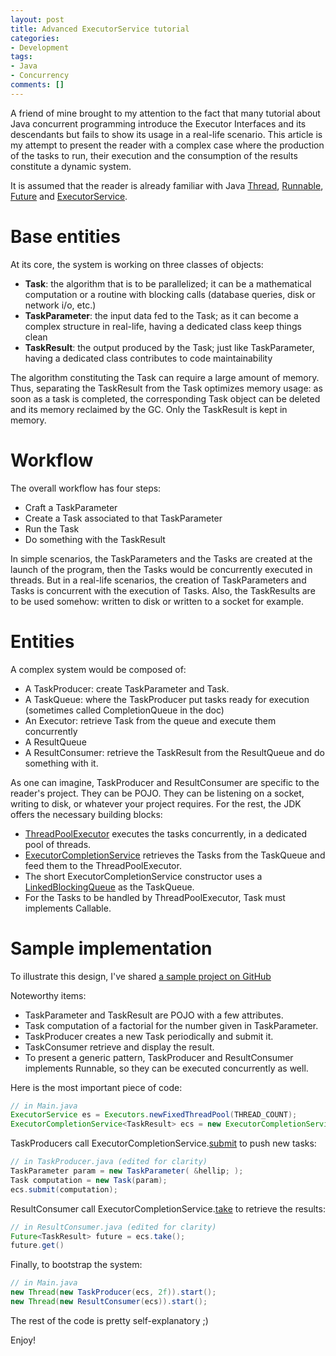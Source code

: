 ```yaml
---
layout: post
title: Advanced ExecutorService tutorial
categories:
- Development
tags:
- Java
- Concurrency
comments: []
---
```


A friend of mine brought to my attention to the fact that many tutorial about Java concurrent programming introduce the Executor Interfaces and its descendants but fails to show its usage in a real-life scenario. This article is my attempt to present the reader with a complex case where the production of the tasks to run, their execution and the consumption of the results constitute a dynamic system.

It is assumed that the reader is already familiar with Java [Thread](https://docs.oracle.com/javase/8/docs/api/java/lang/Thread.html), [Runnable](https://docs.oracle.com/javase/8/docs/api/java/lang/Runnable.html), [Future](https://docs.oracle.com/javase/8/docs/api/java/util/concurrent/Future.html) and [ExecutorService](https://docs.oracle.com/javase/8/docs/api/java/util/concurrent/ExecutorService.html).

# Base entities

At its core, the system is working on three classes of objects:
- __Task__: the algorithm that is to be parallelized; it can be a mathematical computation or a routine with blocking calls (database queries, disk or network i/o, etc.)
- __TaskParameter__: the input data fed to the Task; as it can become a complex structure in real-life, having a dedicated class keep things clean
- __TaskResult__: the output produced by the Task; just like TaskParameter, having a dedicated class contributes to code maintainability

The algorithm constituting the Task can require a large amount of memory. Thus, separating the TaskResult from the Task optimizes memory usage: as soon as a task is completed, the corresponding Task object can be deleted and its memory reclaimed by the GC. Only the TaskResult is kept in memory.

# Workflow

The overall workflow has four steps:
- Craft a TaskParameter
- Create a Task associated to that TaskParameter
- Run the Task
- Do something with the TaskResult

In simple scenarios, the TaskParameters and the Tasks are created at the launch of the program, then the Tasks would be concurrently executed in threads. But in a real-life scenarios, the creation of TaskParameters and Tasks is concurrent with the execution of Tasks. Also, the TaskResults are to be used somehow: written to disk or written to a socket for example.

# Entities

A complex system would be composed of:
- A TaskProducer: create TaskParameter and Task.
- A TaskQueue: where the TaskProducer put tasks ready for execution (sometimes called CompletionQueue in the doc)
- An Executor: retrieve Task from the queue and execute them concurrently
- A ResultQueue
- A ResultConsumer: retrieve the TaskResult from the ResultQueue and do something with it.

As one can imagine, TaskProducer and ResultConsumer are specific to the reader's project. They can be POJO. They can be listening on a socket, writing to disk, or whatever your project requires. For the rest, the JDK offers the necessary building blocks:

- [ThreadPoolExecutor](https://docs.oracle.com/javase/8/docs/api/java/util/concurrent/ThreadPoolExecutor.html) executes the tasks concurrently, in a dedicated pool of threads.
- [ExecutorCompletionService](https://docs.oracle.com/javase/8/docs/api/java/util/concurrent/ExecutorCompletionService.html) retrieves the Tasks from the TaskQueue and feed them to the ThreadPoolExecutor.
- The short ExecutorCompletionService constructor uses a [LinkedBlockingQueue](https://docs.oracle.com/javase/8/docs/api/java/util/concurrent/LinkedBlockingQueue.html) as the TaskQueue.
- For the Tasks to be handled by ThreadPoolExecutor, Task must implements Callable.

# Sample implementation

To illustrate this design, I've shared [a sample project on GitHub](https://github.com/proudier/executor-completion-service-tutorial)

Noteworthy items:
- TaskParameter and TaskResult are POJO with a few attributes.
- Task computation of a factorial for the number given in TaskParameter.
- TaskProducer creates a new Task periodically and submit it.
- TaskConsumer retrieve and display the result.
- To present a generic pattern, TaskProducer and ResultConsumer implements Runnable, so they can be executed concurrently as well.

Here is the most important piece of code:

```java
// in Main.java
ExecutorService es = Executors.newFixedThreadPool(THREAD_COUNT);
ExecutorCompletionService<TaskResult> ecs = new ExecutorCompletionService<TaskResult>(es);
```

TaskProducers call ExecutorCompletionService.[submit](https://docs.oracle.com/javase/8/docs/api/java/util/concurrent/ExecutorCompletionService.html#submit-java.util.concurrent.Callable-) to push new tasks:

```java
// in TaskProducer.java (edited for clarity)
TaskParameter param = new TaskParameter( &hellip; );
Task computation = new Task(param);
ecs.submit(computation);
```

ResultConsumer call ExecutorCompletionService.[take](https://docs.oracle.com/javase/8/docs/api/java/util/concurrent/ExecutorCompletionService.html#take--) to retrieve the results:

```java
// in ResultConsumer.java (edited for clarity)
Future<TaskResult> future = ecs.take();
future.get()
```

Finally, to bootstrap the system:

```java
// in Main.java
new Thread(new TaskProducer(ecs, 2f)).start();
new Thread(new ResultConsumer(ecs)).start();
```

The rest of the code is pretty self-explanatory ;)


Enjoy!
